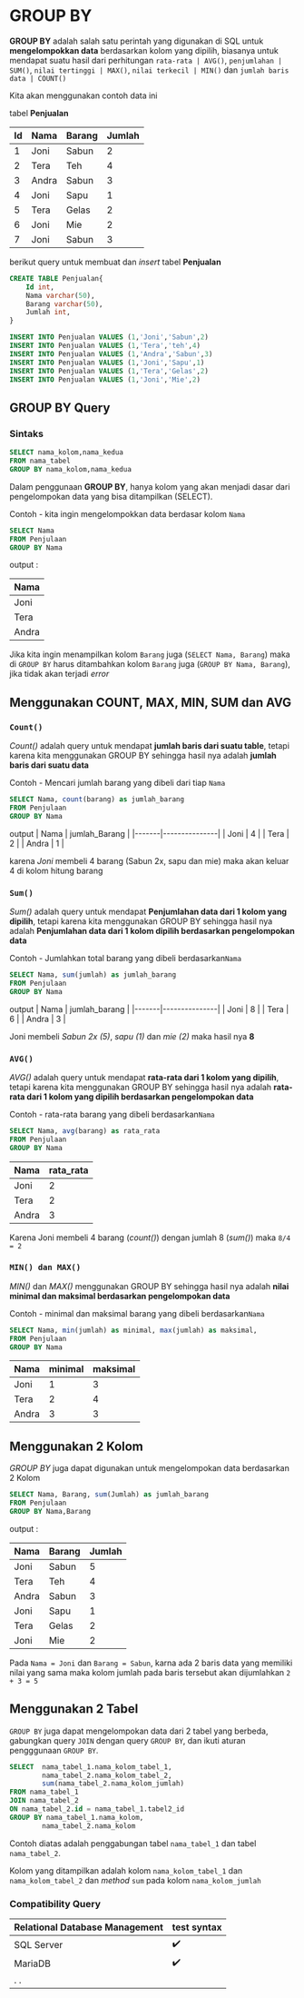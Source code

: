 # GROUP BY

**GROUP BY** adalah salah satu perintah yang digunakan di SQL untuk **mengelompokkan data** berdasarkan kolom yang dipilih, biasanya untuk mendapat suatu hasil dari perhitungan `rata-rata | AVG()`, `penjumlahan | SUM()`, `nilai tertinggi | MAX()`, `nilai terkecil | MIN()` dan `jumlah baris data | COUNT()`

Kita akan menggunakan contoh data ini

tabel **Penjualan**

| Id  | Nama  | Barang | Jumlah |
| --- | ----- | ------ | ------ |
| 1   | Joni  | Sabun  | 2      |
| 2   | Tera  | Teh    | 4      |
| 3   | Andra | Sabun  | 3      |
| 4   | Joni  | Sapu   | 1      |
| 5   | Tera  | Gelas  | 2      |
| 6   | Joni  | Mie    | 2      |
| 7   | Joni  | Sabun  | 3      |

berikut query untuk membuat dan _insert_ tabel **Penjualan**

```sql
CREATE TABLE Penjualan{
    Id int,
    Nama varchar(50),
    Barang varchar(50),
    Jumlah int,
}

INSERT INTO Penjualan VALUES (1,'Joni','Sabun',2)
INSERT INTO Penjualan VALUES (1,'Tera','teh',4)
INSERT INTO Penjualan VALUES (1,'Andra','Sabun',3)
INSERT INTO Penjualan VALUES (1,'Joni','Sapu',1)
INSERT INTO Penjualan VALUES (1,'Tera','Gelas',2)
INSERT INTO Penjualan VALUES (1,'Joni','Mie',2)
```

## GROUP BY Query

### Sintaks

```sql
SELECT nama_kolom,nama_kedua
FROM nama_tabel
GROUP BY nama_kolom,nama_kedua
```

Dalam penggunaan **GROUP BY**, hanya kolom yang akan menjadi dasar dari pengelompokan data yang bisa ditampilkan (SELECT).

Contoh - kita ingin mengelompokkan data berdasar kolom `Nama`

```sql
SELECT Nama
FROM Penjulaan
GROUP BY Nama
```

output :

| Nama  |
| ----- |
| Joni  |
| Tera  |
| Andra |

Jika kita ingin menampilkan kolom `Barang` juga (`SELECT Nama, Barang`) maka di `GROUP BY` harus ditambahkan kolom `Barang` juga (`GROUP BY Nama, Barang`), jika tidak akan terjadi _error_

## Menggunakan COUNT, MAX, MIN, SUM dan AVG

### `Count()`

_Count()_ adalah query untuk mendapat **jumlah baris dari suatu table**, tetapi karena kita menggunakan GROUP BY sehingga hasil nya adalah **jumlah baris dari suatu data**

Contoh - Mencari jumlah barang yang dibeli dari tiap `Nama`

```sql
SELECT Nama, count(barang) as jumlah_barang
FROM Penjulaan
GROUP BY Nama
```

output
| Nama | jumlah_Barang |
|-------|---------------|
| Joni | 4 |
| Tera | 2 |
| Andra | 1 |

karena _Joni_ membeli 4 barang (Sabun 2x, sapu dan mie) maka akan keluar 4 di kolom hitung barang

### `Sum()`

_Sum()_ adalah query untuk mendapat **Penjumlahan data dari 1 kolom yang dipilih**, tetapi karena kita menggunakan GROUP BY sehingga hasil nya adalah **Penjumlahan data dari 1 kolom dipilih berdasarkan pengelompokan data**

Contoh - Jumlahkan total barang yang dibeli berdasarkan`Nama`

```sql
SELECT Nama, sum(jumlah) as jumlah_barang
FROM Penjulaan
GROUP BY Nama
```

output
| Nama | jumlah_barang |
|-------|---------------|
| Joni | 8 |
| Tera | 6 |
| Andra | 3 |

Joni membeli _Sabun 2x (5)_, _sapu (1)_ dan _mie (2)_ maka hasil nya **8**

### `AVG()`

_AVG()_ adalah query untuk mendapat **rata-rata dari 1 kolom yang dipilih**, tetapi karena kita menggunakan GROUP BY sehingga hasil nya adalah **rata-rata dari 1 kolom yang dipilih berdasarkan pengelompokan data**

Contoh - rata-rata barang yang dibeli berdasarkan`Nama`

```sql
SELECT Nama, avg(barang) as rata_rata
FROM Penjulaan
GROUP BY Nama
```

| Nama  | rata_rata |
| ----- | --------- |
| Joni  | 2         |
| Tera  | 2         |
| Andra | 3         |

Karena Joni membeli 4 barang (_count()_) dengan jumlah 8 (_sum()_) maka `8/4 = 2`

### `MIN() dan MAX()`

_MIN()_ dan _MAX()_ menggunakan GROUP BY sehingga hasil nya adalah **nilai minimal dan maksimal berdasarkan pengelompokan data**

Contoh - minimal dan maksimal barang yang dibeli berdasarkan`Nama`

```sql
SELECT Nama, min(jumlah) as minimal, max(jumlah) as maksimal,
FROM Penjulaan
GROUP BY Nama
```

| Nama  | minimal | maksimal |
| ----- | ------- | -------- |
| Joni  | 1       | 3        |
| Tera  | 2       | 4        |
| Andra | 3       | 3        |

## Menggunakan 2 Kolom

_GROUP BY_ juga dapat digunakan untuk mengelompokan data berdasarkan 2 Kolom

```sql
SELECT Nama, Barang, sum(Jumlah) as jumlah_barang
FROM Penjulaan
GROUP BY Nama,Barang
```

output :

| Nama  | Barang | Jumlah |
| ----- | ------ | ------ |
| Joni  | Sabun  | 5      |
| Tera  | Teh    | 4      |
| Andra | Sabun  | 3      |
| Joni  | Sapu   | 1      |
| Tera  | Gelas  | 2      |
| Joni  | Mie    | 2      |

Pada `Nama = Joni` dan `Barang = Sabun`, karna ada 2 baris data yang memiliki nilai yang sama maka kolom jumlah pada baris tersebut akan dijumlahkan `2 + 3 = 5`

## Menggunakan 2 Tabel

`GROUP BY` juga dapat mengelompokan data dari 2 tabel yang berbeda, gabungkan query `JOIN` dengan query `GROUP BY`, dan ikuti aturan pengggunaan `GROUP BY`.

```sql
SELECT  nama_tabel_1.nama_kolom_tabel_1,
        nama_tabel_2.nama_kolom_tabel_2,
        sum(nama_tabel_2.nama_kolom_jumlah)
FROM nama_tabel_1
JOIN nama_tabel_2
ON nama_tabel_2.id = nama_tabel_1.tabel2_id
GROUP BY nama_tabel_1.nama_kolom,
        nama_tabel_2.nama_kolom
```

Contoh diatas adalah penggabungan tabel `nama_tabel_1` dan tabel `nama_tabel_2`.

Kolom yang ditampilkan adalah kolom `nama_kolom_tabel_1` dan `nama_kolom_tabel_2` dan *method* `sum` pada kolom `nama_kolom_jumlah`

### Compatibility Query

| Relational Database Management | test syntax        |
| ------------------------------ | ------------------ |
| SQL Server                     | :heavy_check_mark: |
| MariaDB                        | :heavy_check_mark: |
| . .                            |                    |
